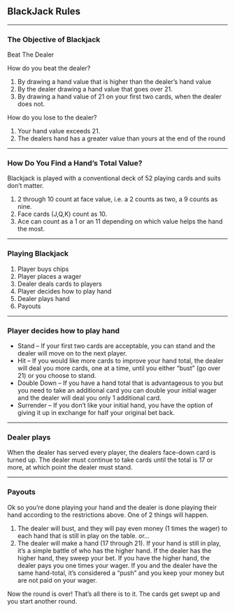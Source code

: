 ## BlackJack Rules

***
### The Objective of Blackjack

Beat The Dealer

How do you beat the dealer?

1. By drawing a hand value that is higher than the dealer’s hand value
2. By the dealer drawing a hand value that goes over 21.
3. By drawing a hand value of 21 on your first two cards, when the dealer does not.

How do you lose to the dealer? 

1. Your hand value exceeds 21.
2. The dealers hand has a greater value than yours at the end of the round

***
### How Do You Find a Hand’s Total Value?

Blackjack is played with a conventional deck of 52 playing cards and suits don’t matter.

1. 2 through 10 count at face value, i.e. a 2 counts as two, a 9 counts as nine.
2. Face cards (J,Q,K) count as 10.
3. Ace can count as a 1 or an 11 depending on which value helps the hand the most.

***
### Playing Blackjack

1. Player buys chips
2. Player places a wager
3. Dealer deals cards to players
4. Player decides how to play hand
5. Dealer plays hand
6. Payouts

***
### Player decides how to play hand

- Stand – If your first two cards are acceptable, you can stand and the dealer will move on to the next player.
- Hit – If you would like more cards to improve your hand total, the dealer will deal you more cards, one at a time, until you either “bust” (go over 21) or you choose to stand. 
- Double Down – If you have a hand total that is advantageous to you but you need to take an additional card you can double your initial wager and the dealer will deal you only 1 additional card.
- Surrender – If you don’t like your initial hand, you have the option of giving it up in exchange for half your original bet back.

***
### Dealer plays

When the dealer has served every player, the dealers face-down card is turned up.
The dealer must continue to take cards until the total is 17 or more, at which point the dealer must stand.

***
### Payouts
Ok so you’re done playing your hand and the dealer is done playing their hand according to the restrictions above. One of 2 things will happen.

1. The dealer will bust, and they will pay even money (1 times the wager) to each hand that is still in play on the table. or…
2. The dealer will make a hand (17 through 21). If your hand is still in play, it’s a simple battle of who has the higher hand. If the dealer has the higher hand, they sweep your bet. If you have the higher hand, the dealer pays you one times your wager. If you and the dealer have the same hand-total, it’s considered a “push” and you keep your money but are not paid on your wager.

Now the round is over! That’s all there is to it. The cards get swept up and you start another round.